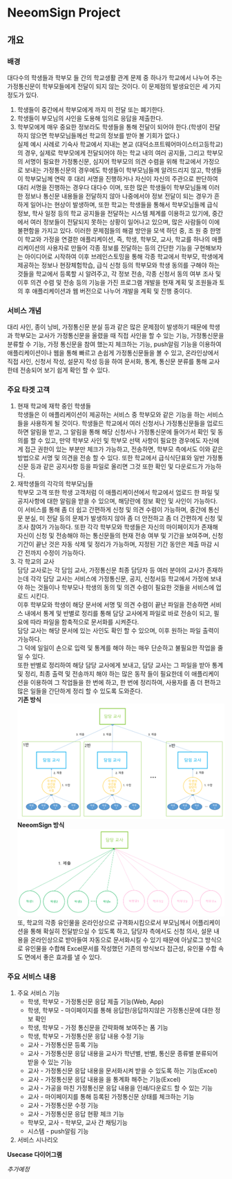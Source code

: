 # NeeomSign Project

## 개요

### 배경
대다수의 학생들과 학부모 들 간의 학교생활 관계 문제 중 하나가 학교에서 나누어 주는 가정통신문이 학부모들에게 전달이 되지 않는 것이다. 이 문제점의 발생요인은 세 가지 정도가 있다.  
1. 학생들이 중간에서 학부모에게 까지 미 전달 또는 폐기한다.
2. 학생들이 부모님의 사인을 도용해 임의로 응답을 제출한다.
3. 학부모에게 매우 중요한 정보라도 학생들을 통해 전달이 되어야 한다.(학생이 전달하지 않으면 학부모님들께선 학교의 정보를 받아 볼 기회가 없다.)  
   실제 예시 사례로 기숙사 학교에서 지내는 본교 (대덕소프트웨어마이스터고등학교) 의 경우, 실제로 학부모에게 전달되어야 하는 학교 내의 여러 공지들, 그리고 학부모의 서명이 필요한 가정통신문, 심지어 학부모의 의견 수렴을 위해 학교에서 가정으로 보내는 가정통신문의 경우에도 학생들이 학부모님들께 알려드리지 않고, 학생들이 학부모님께 연락 후 대리 서명을 진행하거나 자신이 자신의 주관으로 판단하여 대리 서명을 진행하는 경우다 대다수 이며, 또한 많은 학생들이 학부모님들께 이러한 정보나 통신문 내용들을 전달하지 않아 나중에서야 정보 전달이 되는 경우가 흔하게 일어나는 현상이 발생하며, 또한 학교는 학생들을 통해서 학부모님들께 급식 정보, 학사 일정 등의 학교 공지들을 전달하는 시스템 체계를 이용하고 있기에, 중간에서 여러 정보들이 전달되지 못하는 상황이 일어나고 있으며, 많은 사람들이 이에 불편함을 가지고 있다. 이러한 문제점들의 해결 방안을 모색 하던 중, 조 원 중 한명이 학교와 가정을 연결한 애플리케이션, 즉, 학생, 학부모, 교사, 학교를 하나의 애플리케이션의 사용자로 만들어 각종 정보를 전달하는 등의 간단한 기능을 구현해보자는 아이디어로 시작하여 이후 브레인스토밍을 통해 각종 학교에서 학부모, 학생에게 제공하는 정보나 현장체험학습, 급식 신청 등의 학부모와 학생 동의를 구해야 하는 것들을 학교에서 등록할 시 알려주고, 각 정보 전송, 각종 신청서 동의 여부 조사 및 이후 의견 수렴 및 전송 등의 기능을 가진 프로그램 개발을 현재 계획 및 조원들과 토의 후 애플리케이션과 웹 버전으로 나누어 개발을 계획 및 진행 중이다.

### 서비스 개념
대리 사인, 종이 낭비, 가정통신문 분실 등과 같은 많은 문제점이 발생하기 때문에 학생과 학부모는 교사가 가정통신문을 올렸을 때 직접 사인을 할 수 있는 기능, 가정통신문을 분류할 수 기능,  가정 통신문을 참여 했는지 체크하는 기능, push알림 기능을 이용하여 애플리케이션이나 웹을 통해 빠르고 손쉽게 가정통신문들을 볼 수 있고, 온라인상에서 직접 사인, 신청서 작성, 설문지 작성 등을 하여 문서화, 통계, 통신문 분류를 통해 교사한테 전송되어 보기 쉽게 확인 할 수 있다.

### 주요 타겟 고객
1. 현재 학교에 재학 중인 학생들  
   학생들은 이 애플리케이션이 제공하는 서비스 중 학부모와 같은 기능을 하는 서비스 들을 사용하게 될 것이다. 학생들은 학교에서 여러 신청서나 가정통신문들을 업로드 하면 알림을 받고, 그 알림을 통해 해당 신청서나 가정통신문에 들어가서 확인 및 동의를 할 수 있고, 만약 학부모 사인 및 학부모 선택 사항이 필요한 경우에도 자신에게 접근 권한이 있는 부분만 체크가 가능하고, 전송하면, 학부모 측에서도 이와 같은 방법으로 서명 및 의견을 전송 할 수 있다. 또한 학교에서 급식식단표와 일반 가정통신문 등과 같은 공지사항 등을 파일로 올리면 그것 또한 확인 및 다운로드가 가능하다.  
2. 재학생들의 각각의 학부모님들  
   학부모 고객 또한 학생 고객처럼 이 애플리케이션에서 학교에서 업로드 한 파일 및 공지사항에 대한 알림을 받을 수 있으며, 해당란에 정보 확인 및 사인이 가능하다. 이 서비스를 통해 좀 더 쉽고 간편하게 신청 및 의견 수렴이 가능하며, 중간에 통신문 분실, 미 전달 등의 문제가 발생하지 않아 좀 더 안전하고 좀 더 간편하게 신청 및 조사 참여가 가능하다. 또한 각각 학부모와 학생들은 자신의 마이페이지가 존재해 자신이 신청 및 전송해야 하는 통신문들의 현재 전송 여부 및 기간을 보여주며, 신청기간이 끝난 것은 자동 삭제 및 정리가 가능하며, 지정된 기간 동안은 제출 마감 시간 전까지 수정이 가능하다.  
3. 각 학교의 교사  
   담당 교사로는 각 담임 교사, 가정통신문 최종 담당자 등 여러 분야의 교사가 존재하는데 각각 담당 교사는 서비스에 가정통신문, 공지, 신청서등 학교에서 가정에 보내야 하는 것들이나 학부모나 학생의 동의 및 의견 수렴이 필요한 것들을 서비스에 업로드 시킨다.  
   이후 학부모와 학생이 해당 문서에 서명 및 의견 수렴이 끝난 파일을 전송하면 서비스 내에서 통계 및 반별로 정리를 통해 담당 교사에게 파일로 바로 전송이 되고, 필요에 따라 파일을 함축적으로 문서화를 시켜준다.  
   담당 교사는 해당 문서에 있는 사인도 확인 할 수 있으며, 이후 원하는 파일 출력이 가능하다.  
   그 덕에 일일이 손으로 입력 및 통계를 해야 하는 매우 단순하고 불필요한 작업을 줄일 수 있다.  
   또한 반별로 정리하여 해당 담당 교사에게 보내고, 담당 교사는 그 파일을 받아 통계 및 정리, 최종 출력 및 전송까지 해야 하는 많은 동작 들이 필요한데 이 애플리케이션을 이용하여 그 작업들을 한 번에 하고, 한 번에 정리하여, 사용자를 좀 더 편하고 많은 일들을 간단하게 정리 할 수 있도록 도와준다.  
   **기존 방식**  
   ![기존의 방식](./oldWay.png)
   **NeeomSign 방식**  
   ![니엄사인 방식](./newWay.png)
   또, 학교의 각종 유인물을 온라인상으로 규격화시킴으로서 부모님께서 어플리케이션을 통해 확실히 전달받으실 수 있도록 하고, 담당자 측에서도 신청 의사, 설문 내용을 온라인상으로 받아들여 자동으로 문서화시킬 수 있기 때문에 아날로그 방식으로 유인물을 수합해 Excel문서를 작성했던 기존의 방식보다 접근성, 유인물 수합 속도 면에서 좋은 효과를 낼 수 있다.  

### 주요 서비스 내용

1. 주요 서비스 기능
   - 학생, 학부모 - 가정통신문 응답 제출 기능(Web, App)
   - 학생, 학부모 - 마이페이지를 통해 응답한/응답하지않은 가정통신문에 대한 정보 확인
   - 학생, 학부모 - 가정 통신문을 간략화해 보여주는 폼 기능
   - 학생, 학부모 - 가정통신문 응답 내용 수정 기능
   - 교사 - 가정통신문 등록 기능
   - 교사 - 가정통신문 응답 내용을 교사가 학년별, 반별, 통신문 종류별 분류되어 받을 수 있는 기능
   - 교사 - 가정통신문 응답 내용을 문서화시켜 받을 수 있도록 하는 기능(Excel)
   - 교사 - 가정통신문 응답 내용을 을 통계화 해주는 기능(Excel)
   - 교사 - 가공을 마친 가정통신문 응답 내용을 인쇄/다운로드 할 수 있는 기능
   - 교사 - 마이페이지를 통해 등록된 가정통신문 상태를 체크하는 기능
   - 교사 - 가정통신문 수정 기능
   - 교사 - 가정통신문 응답 현황 체크 기능
   - 학부모, 교사 - 학부모, 교사 간 채팅기능
   - 시스템 - push알림 기능
2. 서비스 시나리오

**Usecase 다이어그램**

_추가예정_



